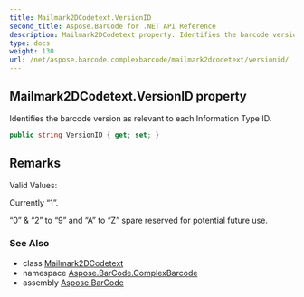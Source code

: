 ```yaml
---
title: Mailmark2DCodetext.VersionID
second_title: Aspose.BarCode for .NET API Reference
description: Mailmark2DCodetext property. Identifies the barcode version as relevant to each Information Type ID
type: docs
weight: 130
url: /net/aspose.barcode.complexbarcode/mailmark2dcodetext/versionid/
---
```

## Mailmark2DCodetext.VersionID property

Identifies the barcode version as relevant to each Information Type ID.

```csharp
public string VersionID { get; set; }
```

## Remarks

Valid Values:

Currently “1”.

“0” &amp; “2” to “9” and “A” to “Z” spare reserved for potential future use.

### See Also

* class [Mailmark2DCodetext](../)
* namespace [Aspose.BarCode.ComplexBarcode](../../mailmark2dcodetext/)
* assembly [Aspose.BarCode](../../../)


